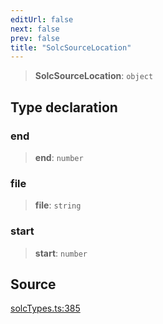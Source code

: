 ```yaml
---
editUrl: false
next: false
prev: false
title: "SolcSourceLocation"
---
```


> **SolcSourceLocation**: `object`

## Type declaration

### end

> **end**: `number`

### file

> **file**: `string`

### start

> **start**: `number`

## Source

[solcTypes.ts:385](https://github.com/evmts/tevm-monorepo/blob/main/bundler-packages/solc/src/solcTypes.ts#L385)
